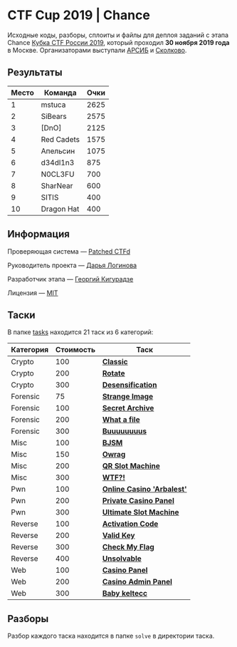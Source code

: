 # CTF Cup 2019 | Chance

Исходные коды, разборы, сплоиты и файлы для деплоя заданий с этапа Chance [Кубка CTF России 2019](https://ctfcup.ru/), который проходил **30 ноября 2019 года** в Москве. Организаторами выступали [АРСИБ](http://aciso.ru) и [Сколково](https://sk.ru).


## Результаты

| Место | Команда | Очки |
|-------|---------|------|
| 1 | mstuca | 2625 |
| 2 | SiBears | 2575 |
| 3 | \[DnO\] | 2125 |
| 4 | Red Cadets | 1575 |
| 5 | Апельсин | 1075 |
| 6 | d34dl1n3 | 875 |
| 7 | N0CL3FU | 700 |
| 8 | SharNear | 600 |
| 9 | SITIS | 400 |
| 10 | Dragon Hat | 400 |


## Информация

Проверяющая система — [Patched CTFd](https://github.com/revervand/CTFd-Chance/)

Руководитель проекта — [Дарья Логинова](https://github.com/deviantwish)

Разработчик этапа — [Георгий Кигурадзе](https://github.com/revervand)

Лицензия — [MIT](LICENSE)


## Таски

В папке [tasks](tasks/) находится 21 таск из 6 категорий:

| Категория | Стоимость | Таск |
|-----------|-----------|------|
| Crypto | 100 | [**Classic**](tasks/crypto/crypto_100) | 
| Crypto | 200 | [**Rotate**](tasks/crypto/crypto_200) |
| Crypto | 300 | [**Desensification**](tasks/crypto/crypto_300) |
| Forensic | 75 | [**Strange Image**](tasks/forensic/forensic_75) |
| Forensic | 100 | [**Secret Archive**](tasks/forensic/forensic_100) |
| Forensic | 200 | [**What a file**](tasks/forensic/forensic_200) |
| Forensic | 300 | [**Buuuuuuuus**](tasks/forensic/forensic_300) |
| Misc | 100 | [**BJSM**](tasks/misc/misc_100) |
| Misc | 150 | [**Owrag**](tasks/misc/misc_150) |
| Misc | 200 | [**QR Slot Machine**](tasks/misc/misc_200) |
| Misc | 300 | [**WTF?!**](tasks/misc/misc_300) |
| Pwn | 100 | [**Online Casino 'Arbalest'**](tasks/pwn/pwn_100) |
| Pwn | 200 | [**Private Casino Panel**](tasks/pwn/pwn_200) |
| Pwn | 300 | [**Ultimate Slot Machine**](tasks/pwn/pwn_300) |
| Reverse | 100 | [**Activation Code**](tasks/reverse/rev_100) |
| Reverse | 200 | [**Valid Key**](tasks/reverse/rev_200) |
| Reverse | 300 | [**Check My Flag**](tasks/reverse/rev_300) |
| Reverse | 400 | [**Unsolvable**](tasks/reverse/rev_400) |
| Web | 100 | [**Casino Panel**](tasks/web/web_100) |
| Web | 200 | [**Casino Admin Panel**](tasks/web/web_200) |
| Web | 300 | [**Baby keltecc**](tasks/web/web_300) |


## Разборы

Разбор каждого таска находится в папке `solve` в директории таска. 
